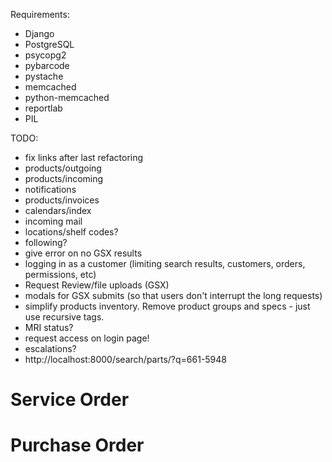 Requirements:
- Django
- PostgreSQL
- psycopg2
- pybarcode
- pystache
- memcached
- python-memcached
- reportlab
- PIL

TODO:
- fix links after last refactoring
- products/outgoing
- products/incoming
- notifications
- products/invoices
- calendars/index
- incoming mail
- locations/shelf codes?
- following?
- give error on no GSX results
- logging in as a customer (limiting search results, customers, orders, permissions, etc)
- Request Review/file uploads (GSX)
- modals for GSX submits (so that users don't interrupt the long requests)
- simplify products inventory. Remove product groups and specs - just use recursive tags.
- MRI status?
- request access on login page!
- escalations?
- http://localhost:8000/search/parts/?q=661-5948

Service Order
=============


Purchase Order
==============

